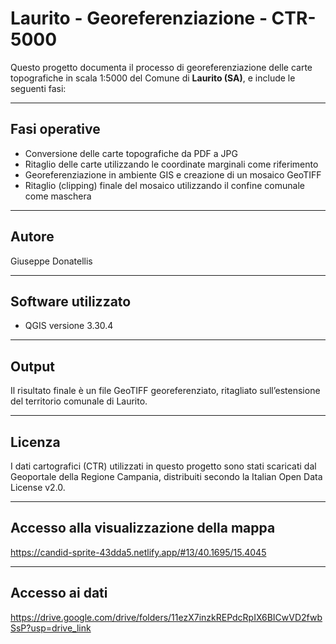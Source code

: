 # Laurito - Georeferenziazione - CTR-5000

Questo progetto documenta il processo di georeferenziazione delle carte topografiche in scala 1:5000 del Comune di **Laurito (SA)**, e include le seguenti fasi:

---

## Fasi operative

- Conversione delle carte topografiche da PDF a JPG
- Ritaglio delle carte utilizzando le coordinate marginali come riferimento
- Georeferenziazione in ambiente GIS e creazione di un mosaico GeoTIFF
- Ritaglio (clipping) finale del mosaico utilizzando il confine comunale come maschera

---

## Autore
Giuseppe Donatellis

---

## Software utilizzato

- QGIS versione 3.30.4

---

## Output

Il risultato finale è un file GeoTIFF georeferenziato, ritagliato sull’estensione del territorio comunale di Laurito.

---

## Licenza

I dati cartografici (CTR) utilizzati in questo progetto sono stati scaricati dal Geoportale della Regione Campania, distribuiti secondo la Italian Open Data License v2.0.

---

## Accesso alla visualizzazione della mappa
https://candid-sprite-43dda5.netlify.app/#13/40.1695/15.4045

---

## Accesso ai dati
https://drive.google.com/drive/folders/11ezX7inzkREPdcRpIX6BICwVD2fwbSsP?usp=drive_link
